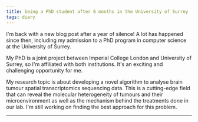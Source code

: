 ```yaml
---
title: being a PhD student after 6 months in the University of Surrey
tags: diary
---
```


I'm back with a new blog post after a year of silence! A lot has happened since then, including my admission to a PhD program in computer science at the University of Surrey.

My PhD is a joint project between Imperial College London and University of Surrey, so I'm affiliated with both institutions. It's an exciting and challenging opportunity for me.

My research topic is about developing a novel algorithm to analyse brain tumour spatial transcriptomics sequencing data. This is a cutting-edge field that can reveal the molecular heterogeneity of tumours and their microenvironment as well as the mechanism behind the treatments done in our lab. I'm still working on finding the best approach for this problem.


---
